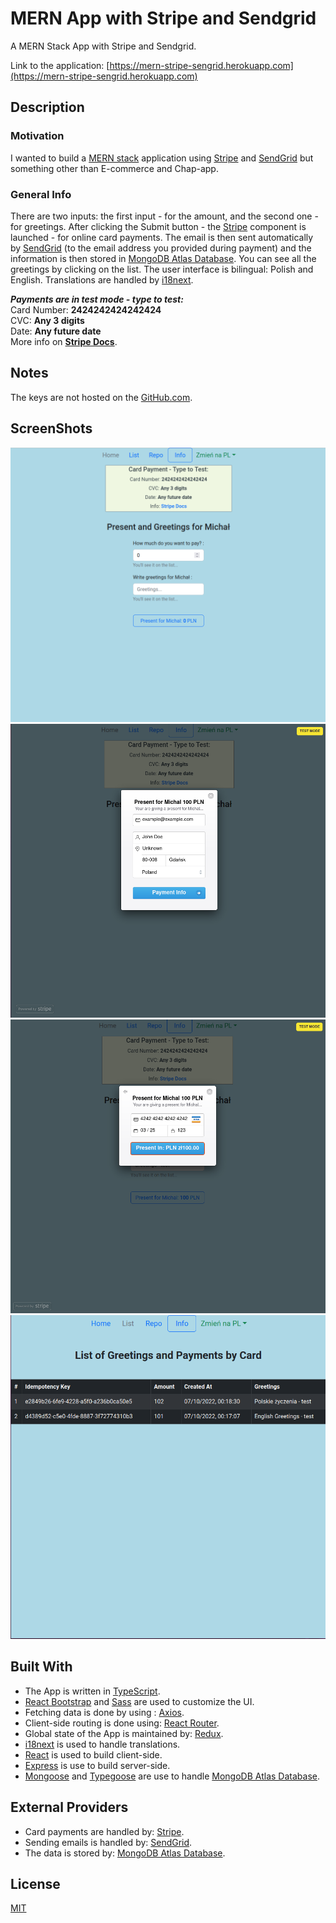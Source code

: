 # MERN App with Stripe and Sendgrid

A MERN Stack App with Stripe and Sendgrid.

Link to the application: [https://mern-stripe-sengrid.herokuapp.com](https://mern-stripe-sengrid.herokuapp.com)

## Description

### Motivation

I wanted to build a [MERN stack](<https://wikitia.com/wiki/MERN_(solution_stack)>) application using
[Stripe](https://stripe.com) and [SendGrid](https://sendgrid.com) but something other than E-commerce and Chap-app.

### General Info

There are two inputs: the first input - for the amount, and the second one - for greetings. After clicking the Submit
button - the [Stripe](https://stripe.com) component is launched - for online card payments. The email is then sent
automatically by [SendGrid](https://sendgrid.com) (to the email address you provided during payment) and the information is
then stored in [MongoDB Atlas Database](https://www.mongodb.com). You can see all the greetings by clicking on the list. The
user interface is bilingual: Polish and English. Translations are handled by [i18next](https://www.i18next.com).

**_Payments are in test mode - type to test:_**\
Card Number: **2424242424242424**\
CVC: **Any 3 digits**\
Date: **Any future date**\
More info on **[Stripe Docs](https://stripe.com/docs/testing?numbers-or-method-or-token=card-numbers)**.

## Notes

The keys are not hosted on the [GitHub.com](https://github.com).

## ScreenShots

<img alt="Landing page" src="./screenShots/screen_1.png">
<img alt="Stripe_1" src="./screenShots/screen_2.png">
<img alt="Stripe_2" src="./screenShots/screen_3.png">
<img alt="List" src="./screenShots/screen_4.png">

## Built With

- The App is written in [TypeScript](https://www.typescriptlang.org).
- [React Bootstrap](https://react-bootstrap.github.io) and [Sass](https://sass-lang.com) are used to customize the UI.
- Fetching data is done by using : [Axios](https://axios-http.com).
- Client-side routing is done using: [React Router](https://v5.reactrouter.com).
- Global state of the App is maintained by: [Redux](https://redux.js.org).
- [i18next](https://www.i18next.com) is used to handle translations.
- [React](https://reactjs.org) is used to build client-side.
- [Express](https://expressjs.com) is use to build server-side.
- [Mongoose](https://mongoosejs.com/) and [Typegoose](https://www.npmjs.com/package/@typegoose/typegoose) are use to handle
  [MongoDB Atlas Database](https://www.mongodb.com).

## External Providers

- Card payments are handled by: [Stripe](https://stripe.com).
- Sending emails is handled by: [SendGrid](https://sendgrid.com).
- The data is stored by: [MongoDB Atlas Database](https://www.mongodb.com).

## License

[MIT](https://choosealicense.com/licenses/mit)
